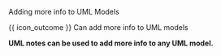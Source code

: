 <span id="title">Adding more info to UML Models</span>

<span id="prereqs"></span>

<span id="outcomes">{{ icon_outcome }} Can add more info to UML models</span>

<div id="body">

**UML notes can be used to add more info to any UML model.**

<panel src="../../../uml/notes/notes/unit-inElsewhere-asFlat.md#title-and-body" boilerplate header="{{ icon_prereq }} UML → Notes" expanded />

</div>

<div id="extras">
</div>